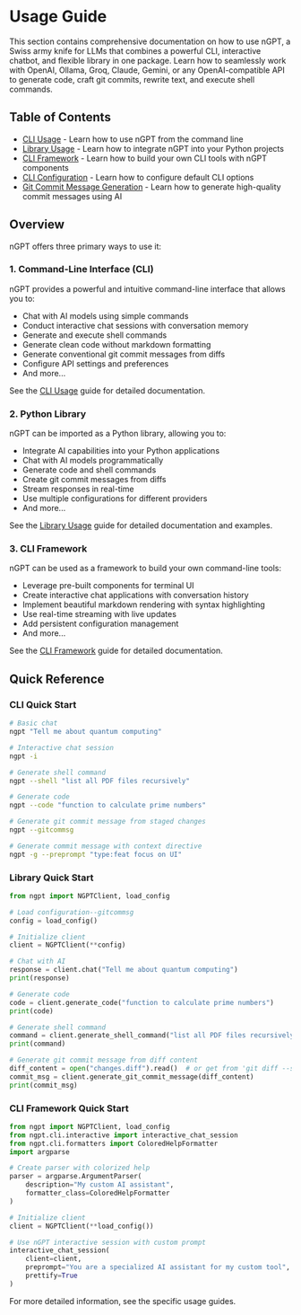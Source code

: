 # Usage Guide

This section contains comprehensive documentation on how to use nGPT, a Swiss army knife for LLMs that combines a powerful CLI, interactive chatbot, and flexible library in one package. Learn how to seamlessly work with OpenAI, Ollama, Groq, Claude, Gemini, or any OpenAI-compatible API to generate code, craft git commits, rewrite text, and execute shell commands.

## Table of Contents

- [CLI Usage](cli_usage.md) - Learn how to use nGPT from the command line
- [Library Usage](library_usage.md) - Learn how to integrate nGPT into your Python projects
- [CLI Framework](cli_framework.md) - Learn how to build your own CLI tools with nGPT components
- [CLI Configuration](cli_config.md) - Learn how to configure default CLI options
- [Git Commit Message Generation](gitcommsg.md) - Learn how to generate high-quality commit messages using AI

## Overview

nGPT offers three primary ways to use it:

### 1. Command-Line Interface (CLI)

nGPT provides a powerful and intuitive command-line interface that allows you to:

- Chat with AI models using simple commands
- Conduct interactive chat sessions with conversation memory
- Generate and execute shell commands
- Generate clean code without markdown formatting
- Generate conventional git commit messages from diffs
- Configure API settings and preferences
- And more...

See the [CLI Usage](cli_usage.md) guide for detailed documentation.

### 2. Python Library

nGPT can be imported as a Python library, allowing you to:

- Integrate AI capabilities into your Python applications
- Chat with AI models programmatically
- Generate code and shell commands
- Create git commit messages from diffs
- Stream responses in real-time
- Use multiple configurations for different providers
- And more...

See the [Library Usage](library_usage.md) guide for detailed documentation and examples.

### 3. CLI Framework

nGPT can be used as a framework to build your own command-line tools:

- Leverage pre-built components for terminal UI 
- Create interactive chat applications with conversation history
- Implement beautiful markdown rendering with syntax highlighting
- Use real-time streaming with live updates
- Add persistent configuration management
- And more...

See the [CLI Framework](cli_framework.md) guide for detailed documentation.

## Quick Reference

### CLI Quick Start

```bash
# Basic chat
ngpt "Tell me about quantum computing"

# Interactive chat session
ngpt -i

# Generate shell command
ngpt --shell "list all PDF files recursively"

# Generate code
ngpt --code "function to calculate prime numbers"

# Generate git commit message from staged changes
ngpt --gitcommsg

# Generate commit message with context directive
ngpt -g --preprompt "type:feat focus on UI"
```

### Library Quick Start

```python
from ngpt import NGPTClient, load_config

# Load configuration--gitcommsg
config = load_config()

# Initialize client
client = NGPTClient(**config)

# Chat with AI
response = client.chat("Tell me about quantum computing")
print(response)

# Generate code
code = client.generate_code("function to calculate prime numbers")
print(code)

# Generate shell command
command = client.generate_shell_command("list all PDF files recursively")
print(command)

# Generate git commit message from diff content
diff_content = open("changes.diff").read()  # or get from 'git diff --staged'
commit_msg = client.generate_git_commit_message(diff_content)
print(commit_msg)
```

### CLI Framework Quick Start

```python
from ngpt import NGPTClient, load_config
from ngpt.cli.interactive import interactive_chat_session
from ngpt.cli.formatters import ColoredHelpFormatter
import argparse

# Create parser with colorized help
parser = argparse.ArgumentParser(
    description="My custom AI assistant",
    formatter_class=ColoredHelpFormatter
)

# Initialize client
client = NGPTClient(**load_config())

# Use nGPT interactive session with custom prompt
interactive_chat_session(
    client=client,
    preprompt="You are a specialized AI assistant for my custom tool",
    prettify=True
)
```

For more detailed information, see the specific usage guides. 